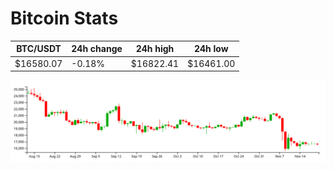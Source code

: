 # Bitcoin Stats

BTC/USDT|24h change|24h high|24h low|
|---|---|---|---|
|$16580.07|-0.18%|$16822.41|$16461.00|

<img src="./chart.svg">
